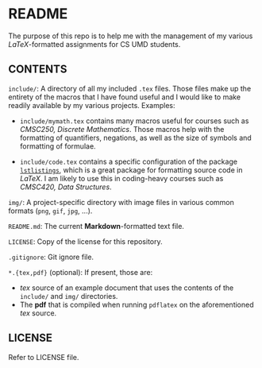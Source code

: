 # README

The purpose of this repo is to help me with the management of my various *LaTeX*-formatted assignments for CS UMD students.

## CONTENTS

`include/`: A directory of all my included `.tex` files. Those files make up the entirety of the macros that I have found useful and I would like to make readily available by my various projects. Examples:

- `include/mymath.tex` contains many macros useful for courses such as *CMSC250, Discrete Mathematics*. Those macros help with the formatting of quantifiers, negations, as well as the size of symbols and formatting of formulae.

- `include/code.tex` contains a specific configuration of the package [`lstlistings`](https://en.wikibooks.org/wiki/LaTeX/Source_Code_Listings), which is a great package for formatting source code in *LaTeX*. I am likely to use this in coding-heavy courses such as *CMSC420, Data Structures*.

`img/`: A project-specific directory with image files in various common formats (`png`, `gif`, `jpg`, ...).

`README.md`: The current **Markdown**-formatted text file.

`LICENSE`: Copy of the license for this repository.

`.gitignore`: Git ignore file.

`*.{tex,pdf}` (optional): If present, those are:

- *tex* source of an example document that uses the contents of the `include/` and `img/` directories.
- The **pdf** that is compiled when running `pdflatex` on the aforementioned *tex* source.


## LICENSE

Refer to LICENSE file.
